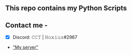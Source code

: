 ## This repo contains my Python Scripts
## Contact me -
- [x] Discord: 𝙲𝙲𝚃 | 𝙽𝚘𝚡𝚒𝚞𝚜#2967
- ["My server"]("https://discord.gg/MV5AtJF3Az")